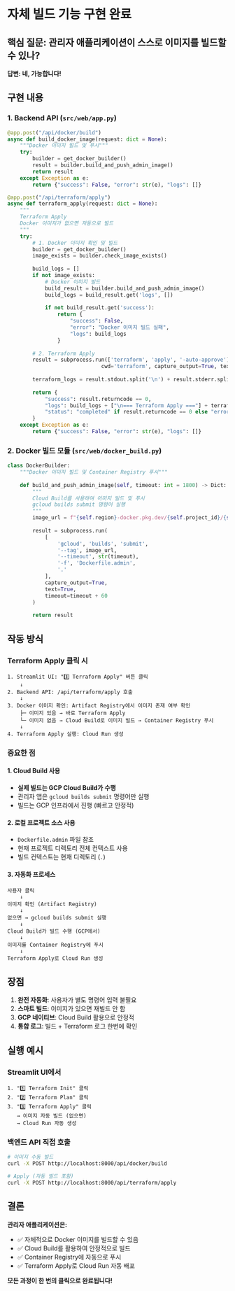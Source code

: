 # 자체 빌드 기능 구현 완료

## 핵심 질문: 관리자 애플리케이션이 스스로 이미지를 빌드할 수 있나?

**답변: 네, 가능합니다!**

## 구현 내용

### 1. Backend API (`src/web/app.py`)

```python
@app.post("/api/docker/build")
async def build_docker_image(request: dict = None):
    """Docker 이미지 빌드 및 푸시"""
    try:
        builder = get_docker_builder()
        result = builder.build_and_push_admin_image()
        return result
    except Exception as e:
        return {"success": False, "error": str(e), "logs": []}

@app.post("/api/terraform/apply")
async def terraform_apply(request: dict = None):
    """
    Terraform Apply
    Docker 이미지가 없으면 자동으로 빌드
    """
    try:
        # 1. Docker 이미지 확인 및 빌드
        builder = get_docker_builder()
        image_exists = builder.check_image_exists()
        
        build_logs = []
        if not image_exists:
            # Docker 이미지 빌드
            build_result = builder.build_and_push_admin_image()
            build_logs = build_result.get('logs', [])
            
            if not build_result.get('success'):
                return {
                    "success": False,
                    "error": "Docker 이미지 빌드 실패",
                    "logs": build_logs
                }
        
        # 2. Terraform Apply
        result = subprocess.run(['terraform', 'apply', '-auto-approve'], 
                              cwd='terraform', capture_output=True, text=True, timeout=1800)
        
        terraform_logs = result.stdout.split('\n') + result.stderr.split('\n')
        
        return {
            "success": result.returncode == 0,
            "logs": build_logs + ["\n=== Terraform Apply ==="] + terraform_logs,
            "status": "completed" if result.returncode == 0 else "error"
        }
    except Exception as e:
        return {"success": False, "error": str(e), "logs": []}
```

### 2. Docker 빌드 모듈 (`src/web/docker_build.py`)

```python
class DockerBuilder:
    """Docker 이미지 빌드 및 Container Registry 푸시"""
    
    def build_and_push_admin_image(self, timeout: int = 1800) -> Dict:
        """
        Cloud Build를 사용하여 이미지 빌드 및 푸시
        gcloud builds submit 명령어 실행
        """
        image_url = f"{self.region}-docker.pkg.dev/{self.project_id}/{self.repo}/{image_name}:latest"
        
        result = subprocess.run(
            [
                'gcloud', 'builds', 'submit',
                '--tag', image_url,
                '--timeout', str(timeout),
                '-f', 'Dockerfile.admin',
                '.'
            ],
            capture_output=True,
            text=True,
            timeout=timeout + 60
        )
        
        return result
```

## 작동 방식

### Terraform Apply 클릭 시

```
1. Streamlit UI: "3️⃣ Terraform Apply" 버튼 클릭
    ↓
2. Backend API: /api/terraform/apply 호출
    ↓
3. Docker 이미지 확인: Artifact Registry에서 이미지 존재 여부 확인
    ├─ 이미지 있음 → 바로 Terraform Apply
    └─ 이미지 없음 → Cloud Build로 이미지 빌드 → Container Registry 푸시
    ↓
4. Terraform Apply 실행: Cloud Run 생성
```

### 중요한 점

#### 1. Cloud Build 사용
- **실제 빌드는 GCP Cloud Build가 수행**
- 관리자 앱은 `gcloud builds submit` 명령어만 실행
- 빌드는 GCP 인프라에서 진행 (빠르고 안정적)

#### 2. 로컬 프로젝트 소스 사용
- `Dockerfile.admin` 파일 참조
- 현재 프로젝트 디렉토리 전체 컨텍스트 사용
- 빌드 컨텍스트는 현재 디렉토리 (`.`)

#### 3. 자동화 프로세스
```
사용자 클릭
    ↓
이미지 확인 (Artifact Registry)
    ↓
없으면 → gcloud builds submit 실행
    ↓
Cloud Build가 빌드 수행 (GCP에서)
    ↓
이미지를 Container Registry에 푸시
    ↓
Terraform Apply로 Cloud Run 생성
```

## 장점

1. **완전 자동화**: 사용자가 별도 명령어 입력 불필요
2. **스마트 빌드**: 이미지가 있으면 재빌드 안 함
3. **GCP 네이티브**: Cloud Build 활용으로 안정적
4. **통합 로그**: 빌드 + Terraform 로그 한번에 확인

## 실행 예시

### Streamlit UI에서
```
1. "1️⃣ Terraform Init" 클릭
2. "2️⃣ Terraform Plan" 클릭  
3. "3️⃣ Terraform Apply" 클릭
   → 이미지 자동 빌드 (없으면)
   → Cloud Run 자동 생성
```

### 백엔드 API 직접 호출
```bash
# 이미지 수동 빌드
curl -X POST http://localhost:8000/api/docker/build

# Apply (자동 빌드 포함)
curl -X POST http://localhost:8000/api/terraform/apply
```

## 결론

**관리자 애플리케이션은:**
- ✅ 자체적으로 Docker 이미지를 빌드할 수 있음
- ✅ Cloud Build를 활용하여 안정적으로 빌드
- ✅ Container Registry에 자동으로 푸시
- ✅ Terraform Apply로 Cloud Run 자동 배포

**모든 과정이 한 번의 클릭으로 완료됩니다!**
